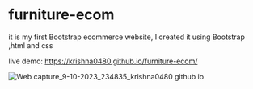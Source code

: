 ﻿# furniture-ecom
it is my first Bootstrap ecommerce website, I created it using Bootstrap ,html and css

live demo: https://krishna0480.github.io/furniture-ecom/

![Web capture_9-10-2023_234835_krishna0480 github io](https://github.com/krishna0480/furniture-ecom/assets/116021061/cbbd4119-d957-46e5-9526-41ee5eb99840)
